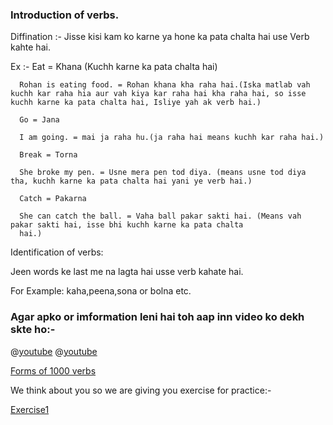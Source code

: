### Introduction of verbs.
Diffination :- Jisse kisi kam ko karne ya hone ka pata chalta hai use Verb kahte hai.

Ex :- Eat = Khana (Kuchh karne ka pata chalta hai)

      Rohan is eating food. = Rohan khana kha raha hai.(Iska matlab vah kuchh kar raha hia aur vah kiya kar raha hai kha raha hai, so isse kuchh karne ka pata chalta hai, Isliye yah ak verb hai.)
      
      Go = Jana
      
      I am going. = mai ja raha hu.(ja raha hai means kuchh kar raha hai.)
      
      Break = Torna
      
      She broke my pen. = Usne mera pen tod diya. (means usne tod diya tha, kuchh karne ka pata chalta hai yani ye verb hai.)
      
      Catch = Pakarna
      
      She can catch the ball. = Vaha ball pakar sakti hai. (Means vah pakar sakti hai, isse bhi kuchh karne ka pata chalta
      hai.)
      
Identification of verbs:

Jeen words ke last me na lagta hai usse verb kahate hai.

For Example: kaha,peena,sona or bolna etc.

### Agar apko or imformation leni hai toh aap inn video ko dekh skte ho:-

@[youtube](PE3-4g5Lqmk)
@[youtube](ScywAwMbBQY)



[Forms of 1000 verbs](https://www.worldclasslearning.com/english/five-verb-forms.html)


We think about you so we are giving you exercise for practice:-

[Exercise1](https://www.ecenglish.com/learnenglish/lessons/10-questions-choose-right-verb-0)
